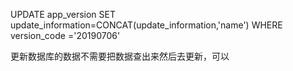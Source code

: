 UPDATE app_version SET update_information=CONCAT(update_information,'name') WHERE version_code ='20190706'

更新数据库的数据不需要把数据查出来然后去更新，可以